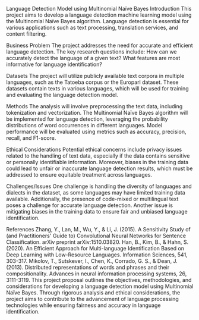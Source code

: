 Language Detection Model using Multinomial Naïve Bayes
Introduction
This project aims to develop a language detection machine learning model using the Multinomial Naïve Bayes algorithm. Language detection is essential for various applications such as text processing, translation services, and content filtering.

Business Problem
The project addresses the need for accurate and efficient language detection. The key research questions include: How can we accurately detect the language of a given text? What features are most informative for language identification?

Datasets
The project will utilize publicly available text corpora in multiple languages, such as the Tatoeba corpus or the Europarl dataset. These datasets contain texts in various languages, which will be used for training and evaluating the language detection model.

Methods
The analysis will involve preprocessing the text data, including tokenization and vectorization. The Multinomial Naïve Bayes algorithm will be implemented for language detection, leveraging the probability distributions of word occurrences in different languages. Model performance will be evaluated using metrics such as accuracy, precision, recall, and F1-score.

Ethical Considerations
Potential ethical concerns include privacy issues related to the handling of text data, especially if the data contains sensitive or personally identifiable information. Moreover, biases in the training data could lead to unfair or inaccurate language detection results, which must be addressed to ensure equitable treatment across languages.

Challenges/Issues
One challenge is handling the diversity of languages and dialects in the dataset, as some languages may have limited training data available. Additionally, the presence of code-mixed or multilingual text poses a challenge for accurate language detection. Another issue is mitigating biases in the training data to ensure fair and unbiased language identification.

References
Zhang, Y., Lan, M., Wu, Y., & Li, J. (2015). A Sensitivity Study of (and Practitioners' Guide to) Convolutional Neural Networks for Sentence Classification. arXiv preprint arXiv:1510.03820.
Han, B., Kim, B., & Hahn, S. (2020). An Efficient Approach for Multi-language Identification Based on Deep Learning with Low-Resource Languages. Information Sciences, 541, 303-317.
Mikolov, T., Sutskever, I., Chen, K., Corrado, G. S., & Dean, J. (2013). Distributed representations of words and phrases and their compositionality. Advances in neural information processing systems, 26, 3111-3119.
This project proposal outlines the objectives, methodologies, and considerations for developing a language detection model using Multinomial Naïve Bayes. Through rigorous analysis and ethical considerations, the project aims to contribute to the advancement of language processing technologies while ensuring fairness and accuracy in language identification.
